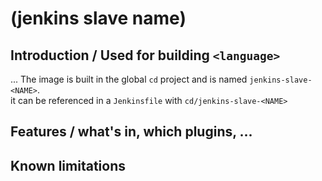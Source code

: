 # (jenkins slave name)

## Introduction / Used for building `<language>`

...
The image is built in the global `cd` project and is named `jenkins-slave-<NAME>`.<br>
it can be referenced in a `Jenkinsfile` with `cd/jenkins-slave-<NAME>`

## Features / what's in, which plugins, ...

## Known limitations
